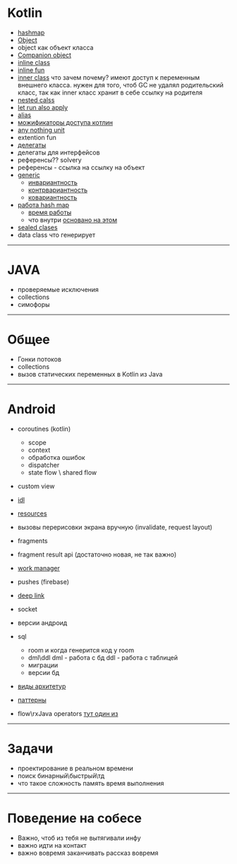 # Kotlin
- [hashmap](/basics/collections/hashDataStructures/About.md/#hashmap)
- [Object](/basics/syntaxKotlin/classes.md/#object)
- object как объект класса
- [Companion object](/basics/syntaxKotlin/classes.md/#companion-object)
- [inline class](/basics/syntaxKotlin/classes.md/#inline)
- [inline fun](/basics/syntaxKotlin/classes.md/#inline-function)
- [inner class](/basics/syntaxKotlin/classes.md/#inner)
что зачем почему? имеют доступ к переменным внешнего класса. нужен для того, чтоб GC не удалял родительский класс, так как inner класс хранит в себе ссылку на родителя
- [nested calss](/basics/syntaxKotlin/classes.md/#nested)
- [let run also apply](/basics/syntaxKotlin/scopeFunctions.md) 
- [alias](/basics/syntaxKotlin/alias.md)
- [можификаторы доступа котлин](/basics/syntaxKotlin/visibilityModifiers.md)
- [any nothing unit](/basics/syntaxKotlin/anyNothingUnit.md)
- extention fun
- [делегаты](/basics/syntaxKotlin/delegats.md)
- делегаты для интерфейсов 
- референсы?? solvery
- референсы - ссылка на ссылку на объект 
- [generic](/basics/syntaxKotlin/generics.md)
  - [инвариантность](/basics/syntaxKotlin/generics.md/#инвариантность)
  - [контрвариантность](/basics/syntaxKotlin/generics.md/#контравариантность)
  - [ковариантность](/basics/syntaxKotlin/generics.md/#ковариантость) 
- [работа hash map](/basics/collections/hashDataStructures/hashmap.md)
  - [время работы](/basics/collections/hashDataStructures/hashmap.md/#мотивация-использовать-хеш-таблицы)
  - что внутри [основано на этом](/basics/collections/hashDataStructures/HashSet.md/#как-это-все-работает)
- [sealed clases](/basics/syntaxKotlin/classes.md/#sealed-class) 
- data class что генерирует

 
 ---

 # JAVA

 - проверяемые исключения 
 - collections
 - симофоры

---

# Общее

 - Гонки потоков
 - collections
 - вызов статических переменных в Kotlin из Java

---

# Android

- coroutines (kotlin)
  - scope
  - context
  - обработка ошибок
  - dispatcher
  - state flow \ shared flow


- custom view
- [idl](/android/aidl.md)
- [resources](/android/resources.md)
- вызовы перерисовки экрана вручную (invalidate, request layout)
- fragments 
- fragment result api (достаточно новая, не так важно)
- [work manager](/android/workManager.md)
- pushes (firebase)
- [deep link](/android/deeplinks.md)
- socket
- версии андроид
- sql
  - room и когда генерится код у room
  - dml\ddl
  dml - работа с бд ddl - работа с таблицей
  - миграции
  - версии бд
- [виды архитетур](/architectures/About.md)
- [паттерны](/patterns/About.md)
- flow\rxJava operators [тут один из](/RxJava/transformation/map/map.md)
 ---

# Задачи
- проектирование в реальном времени
- поиск бинарный\быстрый\тд
- что такое сложность память время выполнения 

--- 

# Поведение на собесе

- Важно, чтоб из тебя не вытягивали инфу
- важно идти на контакт 
- важно вовремя заканчивать рассказ вовремя 
